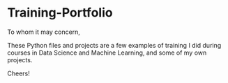 # Training-Portfolio
To whom it may concern, 

These Python files and projects are a few examples of training I did during courses in Data Science and Machine Learning, and some of my own projects.

Cheers!
